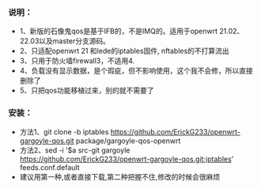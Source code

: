 ### 说明：
- 1、新版的石像鬼qos是基于IFB的，不是IMQ的。适用于openwrt 21.02、22.03以及master分支源码。
- 2、只适配openwrt 21 和lede的iptables固件, nftables的不打算流出
- 3、只用于防火墙firewall3，不适用4.
- 4、负载没有显示数据，是个瑕疵，但不影响使用，这个我不会修，所以直接删除了
- 5、只把qos功能移植过来，别的就不需要了

### 安装：
- 方法1、git clone -b iptables  https://github.com/ErickG233/openwrt-gargoyle-qos.git  package/gargoyle-qos-openwrt
- 方法2、sed -i '$a src-git gargoyle https://github.com/ErickG233/openwrt-gargoyle-qos.git;iptables' feeds.conf.default
- 建议用第一种,或者直接下载,第二种把握不住,修改的时候会很麻烦
